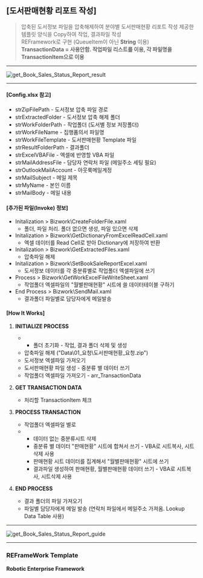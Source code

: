 ## [도서판매현황 리포트 작성]  ##
> 압축된 도서정보 파일을 압축해제하여 분야별 도서판매현황 리포트 작성
> 제공한 템플릿 양식을 Copy하여 작업, 결과파일 작성    
> REFramework로 구현 (QueueItem이 아닌 **String** 이용)     
> **TransactionData = 사용안함. 작업파일 리스트를 이용, 각 파일명을 TransactionItem으로 이용**   
* * *
![get_Book_Sales_Status_Report_result](https://github.com/pnmGithub/get_Book_Sales_Status_Report/assets/149296871/37375cff-3493-4e80-8e79-a5b3c45aea86)
* * *


#### [Config.xlsx 참고] ####
* strZipFilePath - 도서정보 압축 파일 경로
* strExtractedFolder - 도서정보 압축 해제 폴더
* strWorkFolderPath - 작업폴더 (도서별 정보 저장폴더)
* strWorkFileName - 집행품의서 파일명
* strWorkFileTemplate - 도서판매현황 Template 파일
* strResultFolderPath - 결과폴더
* strExcelVBAFile - 엑셀에 반영할 VBA 파일
* strMailAddressFile - 담당자 연락처 파일 (메일주소 세팅 필요)
* strOutlookMailAccount - 아웃룩메일계정
* strMailSubject - 메일 제목
* strMyName - 본인 이름
* strMailBody - 메일 내용


#### [추가된 파일(Invoke) 정보] ####
* Initalization > Bizwork\CreateFolderFile.xaml   
   - 폴더, 파일 처리. 폴더 없으면 생성, 파일 있으면 삭제
* Initalization > Bizwork\GetDictionaryFromExcelReadCell.xaml   
   - 엑셀 데이터를 Read Cell로 받아 Dictionary에 저장하여 반환
* Initalization > Bizwork\GetExtractedFiles.xaml   
   - 압축파일 해제
* Initalization > Bizwork\SetBookSaleReportExcel.xaml   
   - 도서정보 데이터를 각 중분류별로 작업폴더 엑셀파일에 쓰기
* Process > Bizwork\GetWorkExcelFileWriteSheet.xaml   
   - 작업폴더 엑셀파일의 "월별판매현황" 시트에 쓸 데이터테이블 구하기
* End Process > Bizwork\SendMail.xaml   
   - 결과폴더 파일별로 담당자에게 메일발송

     
#### [How It Works] ####

1. **INITIALIZE PROCESS**
   + * 폴더 초기화 - 작업, 결과 폴더 삭제 및 생성
   + 압축파일 해제 ("Data\01_요청\도서판매현황_요청.zip")
   + 도서정보 엑셀파일 가져오기
   + 도서판매현황 파일 생성 - 중분류 별 데이터 쓰기
   + 작업폴더 엑셀파일 가져오기 - arr_TransactionData

2. **GET TRANSACTION DATA**
   + 처리할 TransactionItem 체크

4. **PROCESS TRANSACTION**
   + 작업폴더 엑셀파일 별로
   + * 데이터 없는 중분류시트 삭제
     * 중분류 별 데이터 "판매현황" 시트에 합쳐서 쓰기 - VBA로 시트복사, 시트삭제 사용
     * 판매현황 시트 데이터를 집계해서 "월별판매현황" 시트에 쓰기
     * 결과파일 생성하여 판매현황, 월별판매현황 데이터 쓰기 - VBA로 시트복사, 시트삭제 사용

4. **END PROCESS**
   + 결과 폴더의 파일 가져오기
   + 파일별 담당자에게 메일 발송 (연락처 파일에서 메일주소 가져옴. Lookup Data Table 사용)

* * *
![get_Book_Sales_Status_Report_guide](https://github.com/pnmGithub/get_Book_Sales_Status_Report/assets/149296871/841a03b2-a46a-4616-a4ca-a7e55c2003c3)
* * *

### REFrameWork Template ###
**Robotic Enterprise Framework**
